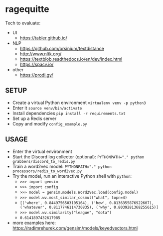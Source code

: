 # ragequitte

Tech to evaluate:
  * UI
    * https://tabler.github.io/
  * NLP
    * https://github.com/orsinium/textdistance
    * http://www.nltk.org/
    * https://textblob.readthedocs.io/en/dev/index.html
    * https://spacy.io/
  * other
    * https://prodi.gy/

SETUP
---

  * Create a virtual Python environment `virtualenv venv -p python3`
  * Enter it `source venv/bin/activate`
  * Install dependencies `pip install -r requirements.txt`
  * Set up a Redis server
  * Copy and modify `config_example.py`

USAGE
---

  * Enter the virtual environment
  * Start the Discord log collector (optional): `PYTHONPATH="." python grabbers/discord_to_redis.py`
  * Train a word2vec model: `PYTHONPATH="." python processors/redis_to_word2vec.py`
  * Try the model, run an interactive Python shell with `python`:
    * `>>> import gensim`
    * `>>> import config`
    * `>>> model = gensim.models.Word2Vec.load(config.model)`
    * `>>> model.wv.most_similar_cosmul("what", topn=4)`
    * `[('where', 0.8449756503105164), ('how', 0.8136355876922607), ('whatever', 0.8117746114730835), ('why', 0.8039281368255615)]`
    * `>>> model.wv.similarity("league", "dota")`
    * `0.6141897432617985`
  * more examples here: https://radimrehurek.com/gensim/models/keyedvectors.html
